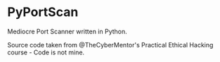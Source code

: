 # PyPortScan
Mediocre Port Scanner written in Python.

Source code taken from @TheCyberMentor's Practical Ethical Hacking course - Code is not mine.
